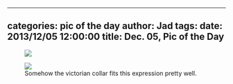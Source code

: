 
---
categories: pic of the day
author: Jad
tags: 
date: 2013/12/05 12:00:00
title: Dec. 05, Pic of the Day 
---

<figure>
<img src="/img/2013/12/05/img_7382_medium.jpg" />
<figcaption></figcaption>
</figure>

<figure>
<img src="/img/2013/12/05/img_7385_medium.jpg" />
<figcaption>Somehow the victorian collar fits this expression pretty well.</figcaption>
</figure>
